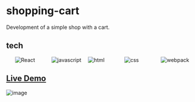 # shopping-cart
Development of a simple shop with a cart.

## tech
<div>
<ul  style="display: flex; gap: 10px; list-style-type: none; align-items: center;">

<li style="width: 100px; height: auto;"><img src="https://upload.wikimedia.org/wikipedia/commons/thumb/4/47/React.svg/1024px-React.svg.png" alt="React"></li>

<li style="width: 100px; height: auto;"><img src="https://upload.wikimedia.org/wikipedia/commons/thumb/9/99/Unofficial_JavaScript_logo_2.svg/1024px-Unofficial_JavaScript_logo_2.svg.png" alt="javascript"></li>

<li style="width: 100px; height: auto;"><img src="https://upload.wikimedia.org/wikipedia/commons/thumb/6/61/HTML5_logo_and_wordmark.svg/1024px-HTML5_logo_and_wordmark.svg.png" alt="html"></li>

<li style="width: 100px; height: auto;"><img src="https://upload.wikimedia.org/wikipedia/commons/thumb/d/d5/CSS3_logo_and_wordmark.svg/800px-CSS3_logo_and_wordmark.svg.png" alt="css"></li>

<li style="width: 100px; height: auto;"><img src="https://upload.wikimedia.org/wikipedia/commons/thumb/c/c1/Webpack.png/800px-Webpack.png" alt="webpack"></li>
</ul>
</div>

## [Live Demo]()
![image](https://github.com/SaToGo1/shopping-cart/assets/85353835/b0f56298-e840-409a-8f18-7a214429983b)
